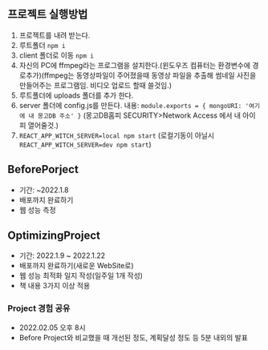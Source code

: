 ## 프로젝트 실행방법
1. 프로젝트를 내려 받는다.
2. 루트폴더 `npm i`
3. client 폴더로 이동 `npm i`
4. 자신의 PC에 ffmpeg라는 프로그램을 설치한다.(윈도우즈 컴퓨터는 환경변수에 경로추가)(ffmpeg는 동영상파일이 주어졌을때 동영상 파일을 추출해 썸네일 사진을 만들어주는 프로그램임. 비디오 업로드 할때 쓸것임.)
5. 루트폴더에 uploads 폴더를 추가 한다.
6. server 폴더에 config.js를 만든다. 내용: `module.exports = { mongoURI: '여기에 내 몽고DB 주소' }` (몽고DB홈피 SECURITY>Network Access 에서 내 아이피 열어줄것.)
7. `REACT_APP_WITCH_SERVER=local npm start` (로컬기동이 아닐시 `REACT_APP_WITCH_SERVER=dev npm start`)


## BeforePorject
- 기간: ~2022.1.8
- 배포까지 완료하기
- 웹 성능 측정


## OptimizingProject
- 기간: 2022.1.9 ~ 2022.1.22
- 배포까지 완료하기(새로운 WebSite로)
- 웹 성능 최적화 일지 작성(일주일 1개 작성)
- 책 내용 3가지 이상 적용


### Project 경험 공유
- 2022.02.05 오후 8시
- Before Project와 비교했을 때 개선된 정도, 계획달성 정도 등 5분 내외의 발표
